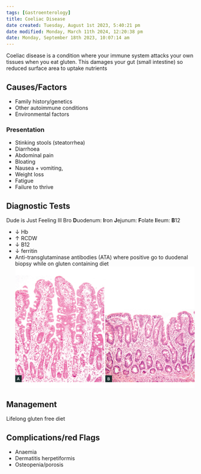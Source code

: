 ```yaml
---
tags: [Gastroenterology]
title: Coeliac Disease
date created: Tuesday, August 1st 2023, 5:40:21 pm
date modified: Monday, March 11th 2024, 12:20:38 pm
date: Monday, September 18th 2023, 10:07:14 am
---
```


Coeliac disease is a condition where your immune system attacks your own tissues when you eat gluten. This damages your gut (small intestine) so reduced surface area to uptake nutrients

## Causes/Factors

- Family history/genetics
- Other autoimmune conditions
- Environmental factors

### Presentation

- Stinking stools (steatorrhea)
- Diarrhoea
- Abdominal pain
- Bloating
- Nausea + vomiting,
- Weight loss
- Fatigue
- Failure to thrive

## Diagnostic Tests

Dude is Just Feeling Ill Bro
**D**uodenum: **I**ron
**J**ejunum: **F**olate
**I**leum: **B**12

- $\downarrow$ Hb
- $\uparrow$ RCDW
- $\downarrow$ B12
- $\downarrow$ ferritin
- Anti-transglutaminase antibodies (ATA) where positive go to duodenal biopsy while on gluten containing diet
  ![|625](z_attachments/625.png)

## Management

Lifelong gluten free diet

## Complications/red Flags

- Anaemia
- Dermatitis herpetiformis
- Osteopenia/porosis

